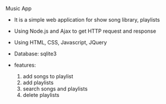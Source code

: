 Music App
- It is a simple web application for show song library, playlists 

- Using Node.js and Ajax to get HTTP request and response
- Using HTML, CSS, Javascript, JQuery
- Database: sqlite3
- features:
    1. add songs to playlist
    2. add playlists
    3. search songs and playlists
    4. delete playlists
